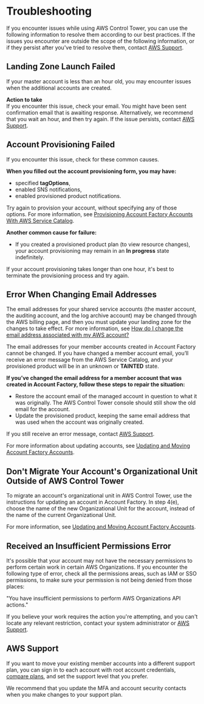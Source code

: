 # Troubleshooting<a name="troubleshooting"></a>

If you encounter issues while using AWS Control Tower, you can use the following information to resolve them according to our best practices\. If the issues you encounter are outside the scope of the following information, or if they persist after you've tried to resolve them, contact [AWS Support](https://aws.amazon.com/premiumsupport/)\.

## Landing Zone Launch Failed<a name="setup-failed"></a>

If your master account is less than an hour old, you may encounter issues when the additional accounts are created\.

**Action to take**  
If you encounter this issue, check your email\. You might have been sent confirmation email that is awaiting response\. Alternatively, we recommend that you wait an hour, and then try again\. If the issue persists, contact [AWS Support](https://aws.amazon.com/premiumsupport/)\. 

## Account Provisioning Failed<a name="account-provisioning-failed"></a>

 If you encounter this issue, check for these common causes\.

**When you filled out the account provisioning form, you may have:**
+ specified **tagOptions**,
+ enabled SNS notifications,
+ enabled provisioned product notifications\.

Try again to provision your account, without specifying any of those options\. For more information, see [Provisioning Account Factory Accounts With AWS Service Catalog](account-factory.md#provision-as-end-user)\.

**Another common cause for failure:**
+ If you created a provisioned product plan \(to view resource changes\), your account provisioning may remain in an **In progress** state indefinitely\.

If your account provisioning takes longer than one hour, it's best to terminate the provisioning process and try again\.

## Error When Changing Email Addresses<a name="email-change"></a>

The email addresses for your shared service accounts \(the master account, the auditing account, and the log archive account\) may be changed through the AWS billing page, and then you must update your landing zone for the changes to take effect\. For more information, see [How do I change the email address associated with my AWS account?](http://aws.amazon.com/premiumsupport/knowledge-center/change-email-address/)

The email addresses for your member accounts created in Account Factory cannot be changed\. If you have changed a member account email, you’ll receive an error message from the AWS Service Catalog, and your provisioned product will be in an unknown or **TAINTED** state\.

**If you’ve changed the email address for a member account that was created in Account Factory, follow these steps to repair the situation:**
+ Restore the account email of the managed account in question to what it was originally\. The AWS Control Tower console should still show the old email for the account\.
+ Update the provisioned product, keeping the same email address that was used when the account was originally created\.

If you still receive an error message, contact [AWS Support](https://aws.amazon.com/premiumsupport/)\.

For more information about updating accounts, see [Updating and Moving Account Factory Accounts](account-factory.md#updating-account-factory-accounts)\.

## Don't Migrate Your Account's Organizational Unit Outside of AWS Control Tower<a name="ou-change"></a>

To migrate an account's organizational unit in AWS Control Tower, use the instructions for updating an account in Account Factory\. In step 4\(e\), choose the name of the new Organizational Unit for the account, instead of the name of the current Organizational Unit\.

For more information, see [Updating and Moving Account Factory Accounts](account-factory.md#updating-account-factory-accounts)\.

## Received an Insufficient Permissions Error<a name="insufficient-permissions"></a>

 It's possible that your account may not have the necessary permissions to perform certain work in certain AWS Organizations\. If you encounter the following type of error, check all the permissions areas, such as IAM or SSO permissions, to make sure your permission is not being denied from those places:

 "You have insufficient permissions to perform AWS Organizations API actions\." 

If you believe your work requires the action you're attempting, and you can't locate any relevant restriction, contact your system administrator or [AWS Support](https://aws.amazon.com/premiumsupport/)\.

## AWS Support<a name="getting-support"></a>

If you want to move your existing member accounts into a different support plan, you can sign in to each account with root account credentials, [compare plans](https://console.aws.amazon.com/support/plans/home#/), and set the support level that you prefer\. 

We recommend that you update the MFA and account security contacts when you make changes to your support plan\. 